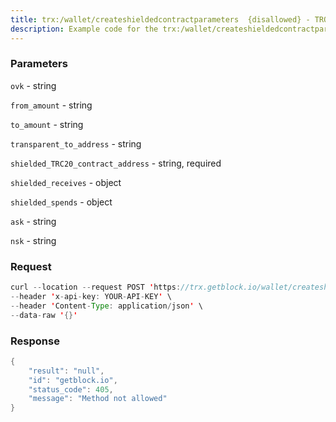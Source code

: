 ```yaml
---
title: trx:/wallet/createshieldedcontractparameters  {disallowed} - TRON
description: Example code for the trx:/wallet/createshieldedcontractparameters  {disallowed} rest method. Сomplete guide on how to use trx:/wallet/createshieldedcontractparameters  {disallowed} rest in GetBlock.io Web3 documentation.
---
```


### Parameters


`ovk` - string

`from_amount` - string

`to_amount` - string

`transparent_to_address` - string

`shielded_TRC20_contract_address` - string, required

`shielded_receives` - object

`shielded_spends` - object

`ask` - string

`nsk` - string

### Request

``` java
curl --location --request POST 'https://trx.getblock.io/wallet/createshieldedcontractparameters' \
--header 'x-api-key: YOUR-API-KEY' \
--header 'Content-Type: application/json' \
--data-raw '{}'
```

###  Response

``` java
{
    "result": "null",
    "id": "getblock.io",
    "status_code": 405,
    "message": "Method not allowed"
}
```

